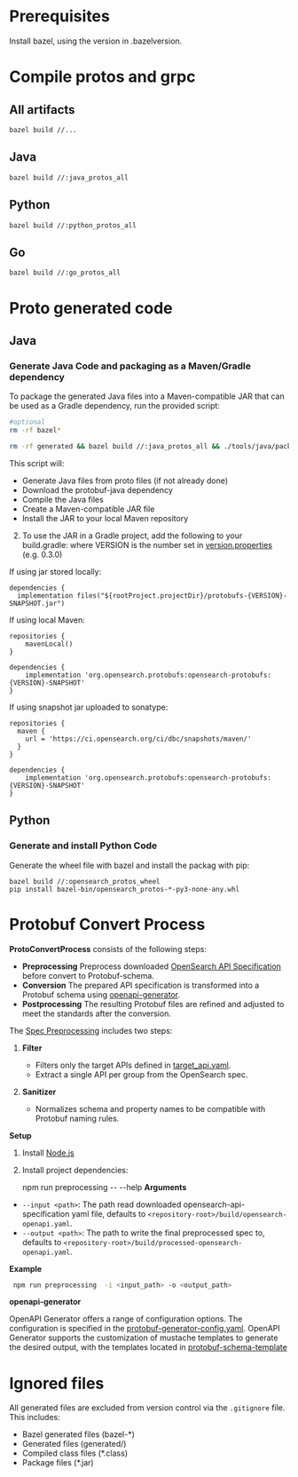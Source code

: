 # Prerequisites
Install bazel, using the version in .bazelversion.

# Compile protos and grpc

## All artifacts
```
bazel build //...
```

## Java
```
bazel build //:java_protos_all
```

## Python
```
bazel build //:python_protos_all
```

## Go
```
bazel build //:go_protos_all
```

# Proto generated code
## Java
### Generate Java Code and packaging as a Maven/Gradle dependency

To package the generated Java files into a Maven-compatible JAR that can be used as a Gradle dependency, run the provided script:
```bash
#optional
rm -rf bazel*

rm -rf generated && bazel build //:java_protos_all && ./tools/java/package_proto_jar.sh
```

This script will:
- Generate Java files from proto files (if not already done)
- Download the protobuf-java dependency
- Compile the Java files
- Create a Maven-compatible JAR file
- Install the JAR to your local Maven repository

2. To use the JAR in a Gradle project, add the following to your build.gradle:
where VERSION is the number set in [version.properties](./version.properties) (e.g. 0.3.0)

If using jar stored locally:
```
dependencies {
  implementation files("${rootProject.projectDir}/protobufs-{VERSION}-SNAPSHOT.jar")
```

If using local Maven:
```
repositories {
    mavenLocal()
}

dependencies {
    implementation 'org.opensearch.protobufs:opensearch-protobufs:{VERSION}-SNAPSHOT'
}
```
If using snapshot jar uploaded to sonatype:
```
repositories {
  maven {
    url = 'https://ci.opensearch.org/ci/dbc/snapshots/maven/'
  }
}

dependencies {
    implementation 'org.opensearch.protobufs:opensearch-protobufs:{VERSION}-SNAPSHOT'
}
```

## Python
### Generate and install Python Code 

Generate the wheel file with bazel and install the packag with pip:
```
bazel build //:opensearch_protos_wheel
pip install bazel-bin/opensearch_protos-*-py3-none-any.whl
```

# Protobuf Convert Process

**ProtoConvertProcess** consists of the following steps:
- **Preprocessing** Preprocess downloaded [OpenSearch API Specification](https://github.com/opensearch-project/opensearch-api-specification) before convert to Protobuf-schema.
- **Conversion** The prepared API specification is transformed into a Protobuf schema using [openapi-generator](https://github.com/OpenAPITools/openapi-generator).
- **Postprocessing** The resulting Protobuf files are refined and adjusted to meet the standards after the conversion.

The [Spec Preprocessing](tools/proto-convert/src/PreProcessing.ts) includes two steps:

1. **Filter**
    - Filters only the target APIs defined in [target_api.yaml](tools/src/config/target_api.yaml).
    - Extract a single API per group from the OpenSearch spec.

2. **Sanitizer**
    - Normalizes schema and property names to be compatible with Protobuf naming rules.

**Setup**

1. Install [Node.js](https://nodejs.org/en/learn/getting-started/how-to-install-nodejs)
2. Install project dependencies:


    npm run preprocessing -- --help
**Arguments**

- `--input <path>`: The path read downloaded opensearch-api-specification yaml file, defaults to `<repository-root>/build/opensearch-openapi.yaml`.
- `--output <path>`: The path to write the final preprocessed spec to, defaults to `<repository-root>/build/processed-opensearch-openapi.yaml`.

**Example**

```bash
 npm run preprocessing  -i <input_path> -o <output_path>
```

**openapi-generator**

OpenAPI Generator offers a range of configuration options. The configuration is specified in the [protobuf-generator-config.yaml](tools/proto-convert/src/config/protobuf-generator-config.yaml).
OpenAPI Generator supports the customization of mustache templates to generate the desired output, with the templates located in [protobuf-schema-template](tools/proto-convert/src/config/protobuf-schema-template)
# Ignored files

All generated files are excluded from version control via the `.gitignore` file. This includes:
- Bazel generated files (bazel-*)
- Generated files (generated/)
- Compiled class files (*.class)
- Package files (*.jar)
